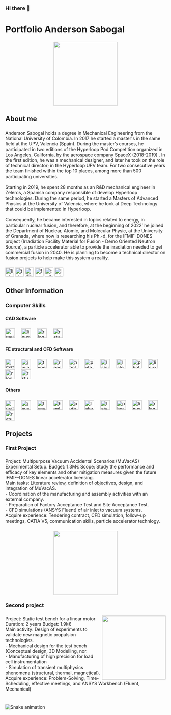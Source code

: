 ### Hi there 👋

<!--
**andimec/andimec** is a ✨ _special_ ✨ repository because its `README.md` (this file) appears on your GitHub profile.

Here are some ideas to get you started:

- 🔭 I’m currently working on ...
- 🌱 I’m currently learning ...
- 👯 I’m looking to collaborate on ...
- 🤔 I’m looking for help with ...
- 💬 Ask me about ...
- 📫 How to reach me: ...
- 😄 Pronouns: ...
- ⚡ Fun fact: ...
-->
<h1 align="left">Portfolio Anderson Sabogal</h1>

###

<div align="center">
  <img height="200" src="https://images.app.goo.gl/Qc7Jh6C6EjrNXsbXA"  />
</div>

###

<h2 align="left">About me</h2>

###

<p align="left">Anderson Sabogal holds a degree in Mechanical Engineering from the National University of Colombia. In 2017 he started a master's in the same field at the UPV, Valencia (Spain). During the master’s courses, he participated in two editions of the Hyperloop Pod Competition organized in Los Angeles, California, by the aerospace company SpaceX (2018-2019) . In the first edition, he was a mechanical designer, and later he took on the role of technical director; in the Hyperloop UPV team. For two consecutive years the team finished within the top 10 places, among more than 500 participating universities.<br><br>Starting in 2019, he spent 28 months as an R&D mechanical engineer in Zeleros, a Spanish company responsible of develop Hyperloop technologies. During the same period, he started a Masters of Advanced Physics at the University of Valencia, where he look at Deep Technology that could be implemented in Hyperloop. <br><br>Consequently, he became interested in topics related to energy, in particular nuclear fusion, and therefore, at the beginning of 2022’ he joined the Department of Nuclear, Atomic, and Molecular Physic, at the University of Granada, where now is researching his Ph.-d. for the IFMIF-DONES project (Irradiation Facility Material for Fusion - Demo Oriented Neutron Source), a particle accelerator able to provide the irradiation needed to get commercial fusion in 2040. He is planning to become a technical director on fusion projects to help make this system a reality.</p>

###

<div align="left">
  <img src="https://img.shields.io/static/v1?message=LinkedIn&logo=linkedin&label=&color=0077B5&logoColor=white&labelColor=&style=for-the-badge" height="27" alt="linkedin logo"  />
  <img src="https://img.shields.io/static/v1?message=Telegram&logo=telegram&label=&color=2CA5E0&logoColor=white&labelColor=&style=for-the-badge" height="27" alt="telegram logo"  />
  <img src="https://img.shields.io/static/v1?message=Discord&logo=discord&label=&color=7289DA&logoColor=white&labelColor=&style=for-the-badge" height="27" alt="discord logo"  />
  <img src="https://img.shields.io/static/v1?message=Facebook&logo=facebook&label=&color=1877F2&logoColor=white&labelColor=&style=for-the-badge" height="27" alt="facebook logo"  />
  <img src="https://img.shields.io/static/v1?message=Twitter&logo=twitter&label=&color=1DA1F2&logoColor=white&labelColor=&style=for-the-badge" height="27" alt="twitter logo"  />
  <img src="https://img.shields.io/static/v1?message=Instagram&logo=instagram&label=&color=E4405F&logoColor=white&labelColor=&style=for-the-badge" height="27" alt="instagram logo"  />
</div>

###

<h2 align="left">Other Information</h2>

###

<h3 align="left">Computer Skills</h3>

###

<h4 align="left">CAD Software</h4>

###

<div align="left">
  <img src="https://cdn.jsdelivr.net/gh/devicons/devicon/icons/matlab/matlab-original.svg" height="30" alt="matlab logo"  />
  <img width="12" />
  <img src="https://cdn.jsdelivr.net/gh/devicons/devicon/icons/linux/linux-original.svg" height="30" alt="linux logo"  />
  <img width="12" />
  <img src="https://cdn.jsdelivr.net/gh/devicons/devicon/icons/r/r-original.svg" height="30" alt="r logo"  />
  <img width="12" />
  <img src="https://cdn.jsdelivr.net/gh/devicons/devicon/icons/rstudio/rstudio-original.svg" height="30" alt="rstudio logo"  />
</div>

###

<h4 align="left">FE structural and CFD Software</h4>

###

<div align="left">
  <img src="https://cdn.jsdelivr.net/gh/devicons/devicon/icons/matlab/matlab-original.svg" height="30" alt="matlab logo"  />
  <img width="12" />
  <img src="https://cdn.jsdelivr.net/gh/devicons/devicon/icons/javascript/javascript-original.svg" height="30" alt="javascript logo"  />
  <img width="12" />
  <img src="https://cdn.jsdelivr.net/gh/devicons/devicon/icons/typescript/typescript-original.svg" height="30" alt="typescript logo"  />
  <img width="12" />
  <img src="https://cdn.jsdelivr.net/gh/devicons/devicon/icons/react/react-original.svg" height="30" alt="react logo"  />
  <img width="12" />
  <img src="https://cdn.jsdelivr.net/gh/devicons/devicon/icons/html5/html5-original.svg" height="30" alt="html5 logo"  />
  <img width="12" />
  <img src="https://cdn.jsdelivr.net/gh/devicons/devicon/icons/python/python-original.svg" height="30" alt="python logo"  />
  <img width="12" />
  <img src="https://cdn.jsdelivr.net/gh/devicons/devicon/icons/labview/labview-original.svg" height="30" alt="labview logo"  />
  <img width="12" />
  <img src="https://cdn.jsdelivr.net/gh/devicons/devicon/icons/latex/latex-original.svg" height="30" alt="latex logo"  />
  <img width="12" />
  <img src="https://cdn.jsdelivr.net/gh/devicons/devicon/icons/photoshop/photoshop-plain.svg" height="30" alt="photoshop logo"  />
  <img width="12" />
  <img src="https://cdn.jsdelivr.net/gh/devicons/devicon/icons/linux/linux-original.svg" height="30" alt="linux logo"  />
  <img width="12" />
  <img src="https://cdn.jsdelivr.net/gh/devicons/devicon/icons/r/r-original.svg" height="30" alt="r logo"  />
  <img width="12" />
  <img src="https://cdn.jsdelivr.net/gh/devicons/devicon/icons/rstudio/rstudio-original.svg" height="30" alt="rstudio logo"  />
</div>

###

<h4 align="left">Others</h4>

###

<div align="left">
  <img src="https://cdn.jsdelivr.net/gh/devicons/devicon/icons/matlab/matlab-original.svg" height="30" alt="matlab logo"  />
  <img width="12" />
  <img src="https://cdn.jsdelivr.net/gh/devicons/devicon/icons/javascript/javascript-original.svg" height="30" alt="javascript logo"  />
  <img width="12" />
  <img src="https://cdn.jsdelivr.net/gh/devicons/devicon/icons/typescript/typescript-original.svg" height="30" alt="typescript logo"  />
  <img width="12" />
  <img src="https://cdn.jsdelivr.net/gh/devicons/devicon/icons/html5/html5-original.svg" height="30" alt="html5 logo"  />
  <img width="12" />
  <img src="https://cdn.jsdelivr.net/gh/devicons/devicon/icons/python/python-original.svg" height="30" alt="python logo"  />
  <img width="12" />
  <img src="https://cdn.jsdelivr.net/gh/devicons/devicon/icons/labview/labview-original.svg" height="30" alt="labview logo"  />
  <img width="12" />
  <img src="https://skillicons.dev/icons?i=latex" height="30" alt="latex logo"  />
  <img width="12" />
  <img src="https://cdn.jsdelivr.net/gh/devicons/devicon/icons/photoshop/photoshop-plain.svg" height="30" alt="photoshop logo"  />
  <img width="12" />
  <img src="https://cdn.jsdelivr.net/gh/devicons/devicon/icons/linux/linux-original.svg" height="30" alt="linux logo"  />
  <img width="12" />
  <img src="https://cdn.jsdelivr.net/gh/devicons/devicon/icons/r/r-original.svg" height="30" alt="r logo"  />
  <img width="12" />
  <img src="https://cdn.jsdelivr.net/gh/devicons/devicon/icons/rstudio/rstudio-original.svg" height="30" alt="rstudio logo"  />
</div>

###

<h2 align="left">Projects</h2>

###

<h3 align="left">First Project</h3>

###

<p align="left">Project: Multipurpose Vacuum Accidental Scenarios (MuVacAS) Experimental Setup. Budget: 1.3M€ Scope: Study the performance and efficacy of key elements and other mitigation measures given the future IFMIF-DONES linear accelerator licensing.<br>Main tasks: Literature review, definition of objectives, design, and integration of MuVacAS.<br>- Coordination of the manufacturing and assembly activities with an external company.<br>- Preparation of Factory Acceptance Test and Site Acceptance Test.<br>- CFD simulations (ANSYS Fluent) of air inlet to vacuum systems.<br>Acquire experience: Tendering contract, CFD simulation, follow-up meetings, CATIA V5, communication skills, particle accelerator technlogy.</p>

###

<div align="center">
  <img height="200" src="https://imgflip.com/gif/8da7kc"  />
</div>

###

<h3 align="left">Second project</h3>

###

<img align="right" height="200" src="https://i.imgflip.com/65efzo.gif"  />

###

<p align="left">Project: Static test bench for a linear motor Duration: 2 years Budget: 1.9k€<br>Main activity: Design of experiments to validate new magnetic propulsion technologies.<br>- Mechanical design for the test bench (Conceptual design, 3D Modelling, nor.<br>- Manufacturing of high precision for load cell instrumentation<br>- Simulation of transient multiphysics phenomena (structural, thermal, magnetical).<br>Acquire experience: Problem-Solving, Time-Scheduling, effective meetings, and ANSYS Workbench (Fluent, Mechanical)</p>

###

<br clear="both">

<img src="https://raw.githubusercontent.com/andimec/andimec/output/snake.svg" alt="Snake animation" />

###
